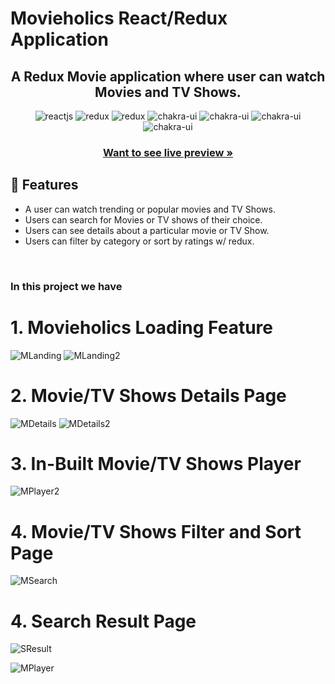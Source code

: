 # Movieholics React/Redux Application


<h2 align="center">A Redux Movie application where user can watch Movies and TV Shows.</h2>
<p align="center">
  <img src="https://img.shields.io/badge/React-20232A?style=for-the-badge&logo=react&logoColor=61DAFB" alt="reactjs" />
    <img src="https://img.shields.io/badge/Redux-593D88?style=for-the-badge&logo=redux&logoColor=white" alt="redux" />
    <img src="https://img.shields.io/badge/React_Router-CA4245?style=for-the-badge&logo=react-router&logoColor=white" alt="redux" />
    <img src="https://img.shields.io/badge/Chakra%20UI-3bc7bd?style=for-the-badge&logo=chakraui&logoColor=white" alt="chakra-ui"/>
  <img src="https://img.shields.io/badge/JavaScript-F7DF1E?style=for-the-badge&logo=javascript&logoColor=black" alt="chakra-ui"/>
  <img src="https://img.shields.io/badge/HTML5-E34F26?style=for-the-badge&logo=html5&logoColor=white" alt="chakra-ui"/>
  <img src="https://img.shields.io/badge/CSS3-1572B6?style=for-the-badge&logo=css3&logoColor=white" alt="chakra-ui"/>
</p>
<h3 align="center"><a href="https://movieholics.vercel.app/"><strong>Want to see live preview »</strong></a></h3>

## 🚀 Features
- A user can watch trending or popular movies and TV Shows.
- Users can search for Movies or TV shows of their choice.
- Users can see details about a particular movie or TV Show.
- Users can filter by category or sort by ratings w/ redux.
<br />

### In this project we have

# 1. Movieholics Loading Feature
![MLanding](https://user-images.githubusercontent.com/109168129/234324086-bcb44247-c6f9-4083-a66c-e4eac93b9441.png)
![MLanding2](https://user-images.githubusercontent.com/109168129/234324536-9174d69a-f0ab-4a24-9859-15bca359466c.png)



# 2. Movie/TV Shows Details Page
![MDetails](https://user-images.githubusercontent.com/109168129/234325251-17cda2b3-e107-48ed-977a-4ce34a4bc779.png)
![MDetails2](https://user-images.githubusercontent.com/109168129/234325331-888f2325-589a-472c-b31e-90c646e9a65a.png)



# 3. In-Built Movie/TV Shows Player
![MPlayer2](https://user-images.githubusercontent.com/109168129/234326527-d649aea7-d6b5-4057-b684-716c0f1eecb3.png)


# 4. Movie/TV Shows Filter and Sort Page
![MSearch](https://user-images.githubusercontent.com/109168129/234327309-a9aec885-e798-483a-9680-2ee81bc87a08.png)

# 4. Search Result Page
![SResult](https://user-images.githubusercontent.com/109168129/234328678-f1d5d676-1bb5-4004-ac5e-04d70d887ebc.png)


![MPlayer](https://user-images.githubusercontent.com/109168129/234328758-cadb4f99-7c70-4c03-b0e6-82e33beddba3.png)







